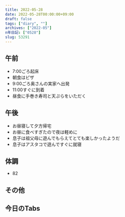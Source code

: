 ```yaml
---
title: 2022-05-28
date: 2022-05-28T00:00:00+09:00
draft: false
tags: ["diary", ""]
archives: ["2022-05"]
n年日記: ["0528"]
slug: 53291
---
```

## 午前
- 7:00ごろ起床
- 朝食はピザ
- 9:00ごろ奥さんの実家へ出発
- 11:00すぐに到着
- 昼食に手巻き寿司と天ぷらをいただく
## 午後
- お昼寝して夕方帰宅
- お昼に食べすぎたので夜は軽めに
- 息子は祖父母に遊んでもらえてとても楽しかったようだ
- 息子はアスタコで遊んですぐに就寝
## 体調
- 82
## その他
## 今日のTabs